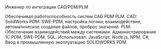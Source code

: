 Инженер по интеграции CAD/PDM/PLM

Обеспечивал работоспособность систем CAD PDM PLM.
CAD: SolidWorks
PDM: SWE-PDM, настройка логики, взаимодействие, автоматическое создание файлов, проброс значений.
PLM: Обеспечение взаимодействий между системами.
Администрирование 1С:PDM, SWE-PDM, SQL.
Использовал: JavaScript, Node.js, NPM, С#,
Ввод в промышленную эксплуатацию SOLIDWORKS PDM.